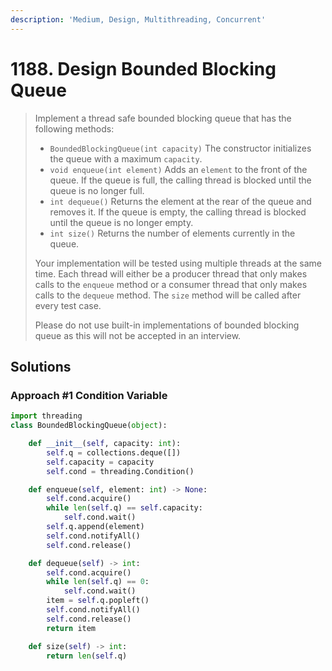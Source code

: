 ```yaml
---
description: 'Medium, Design, Multithreading, Concurrent'
---
```


# 1188. Design Bounded Blocking Queue

> Implement a thread safe bounded blocking queue that has the following methods:
>
> * `BoundedBlockingQueue(int capacity)` The constructor initializes the queue with a maximum `capacity`.
> * `void enqueue(int element)` Adds an `element` to the front of the queue. If the queue is full, the calling thread is blocked until the queue is no longer full.
> * `int dequeue()` Returns the element at the rear of the queue and removes it. If the queue is empty, the calling thread is blocked until the queue is no longer empty.
> * `int size()` Returns the number of elements currently in the queue.
>
> Your implementation will be tested using multiple threads at the same time. Each thread will either be a producer thread that only makes calls to the `enqueue` method or a consumer thread that only makes calls to the `dequeue` method. The `size` method will be called after every test case.
>
> Please do not use built-in implementations of bounded blocking queue as this will not be accepted in an interview.

## Solutions

### Approach \#1 Condition Variable

```python
import threading
class BoundedBlockingQueue(object):

    def __init__(self, capacity: int):
        self.q = collections.deque([])
        self.capacity = capacity
        self.cond = threading.Condition()

    def enqueue(self, element: int) -> None:
        self.cond.acquire()
        while len(self.q) == self.capacity:
            self.cond.wait()
        self.q.append(element)
        self.cond.notifyAll()
        self.cond.release()

    def dequeue(self) -> int:
        self.cond.acquire()
        while len(self.q) == 0:
            self.cond.wait()
        item = self.q.popleft()
        self.cond.notifyAll()
        self.cond.release()
        return item

    def size(self) -> int:
        return len(self.q)
```



